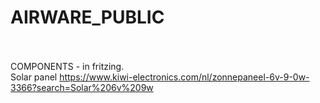 # AIRWARE_PUBLIC<br><br>

COMPONENTS - in fritzing. <br>
Solar panel https://www.kiwi-electronics.com/nl/zonnepaneel-6v-9-0w-3366?search=Solar%206v%209w<br>

